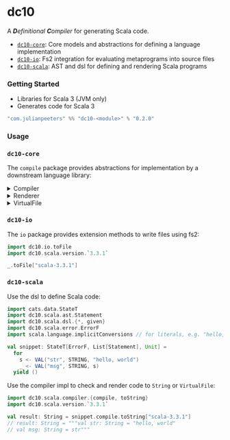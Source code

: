 # dc10
A ***D**efinitional* ***C**ompiler* for generating Scala code.
 - [`dc10-core`](#dc10-core): Core models and abstractions for defining a language implementation
 - [`dc10-io`](#dc10-io): Fs2 integration for evaluating metaprograms into source files
 - [`dc10-scala`](#dc10-scala): AST and dsl for defining and rendering Scala programs

### Getting Started
 - Libraries for Scala 3 (JVM only)
 - Generates code for Scala 3

```scala
"com.julianpeeters" %% "dc10-<module>" % "0.2.0"
```

### Usage

### `dc10-core`
The `compile` package provides abstractions for implementation by a downstream
language library:

<details><summary>Compiler</summary>

```scala
package dc10.compile

trait Compiler[
  F[_],              // Error functor in ctx
  G[_],              // Output unit, e.g., List, Id, etc.
  E,                 // Error type
  A,                 // Code level, representing symbols introduced into ctx
  B                  // File level, representing source files with path and ast
]:

  type Ctx[_[_],_,_] // Monadic context, to build up ASTs and then compile them

  extension [C, D] (ast: Ctx[F, List[D], C])
    def compile: F[List[D]]

  extension (res: F[G[A]])
    def toString[V](using R: Renderer[V, E, G[A]]): String

  extension (res: F[G[A]])
    def toStringOrError[V](using R: Renderer[V, E, G[A]]): F[String]

  extension (res: F[G[B]])
    def toVirtualFile[V](using R: Renderer[V, E, G[A]]): F[List[VirtualFile]]
```
</details>

<details><summary>Renderer</summary>

```scala
package dc10.compile

trait Renderer[V, E, A]:
  def render(input: A): String
  def renderErrors(errors: List[E]): String
  def version: V
```
</details>

<details><summary>VirtualFile</summary>

```scala
package dc10.compile

import java.nio.file.Path

case class VirtualFile(path: Path, contents: String)
```
</details>

### `dc10-io`
The `io` package provides extension methods to write files using fs2:

```scala
import dc10.io.toFile
import dc10.scala.version.`3.3.1`

_.toFile["scala-3.3.1"]
```

### `dc10-scala`

Use the dsl to define Scala code:

```scala
import cats.data.StateT
import dc10.scala.ast.Statement
import dc10.scala.dsl.{*, given}
import dc10.scala.error.ErrorF
import scala.language.implicitConversions // for literals, e.g. "hello, world"

val snippet: StateT[ErrorF, List[Statement], Unit] = 
  for
    s <- VAL("str", STRING, "hello, world")
    _ <- VAL("msg", STRING, s)
  yield ()
```

Use the compiler impl to check and render code to `String` or `VirtualFile`:

```scala
import dc10.scala.compiler.{compile, toString}
import dc10.scala.version.`3.3.1`

val result: String = snippet.compile.toString["scala-3.3.1"]
// result: String = """val str: String = "hello, world"
// val msg: String = str"""
```